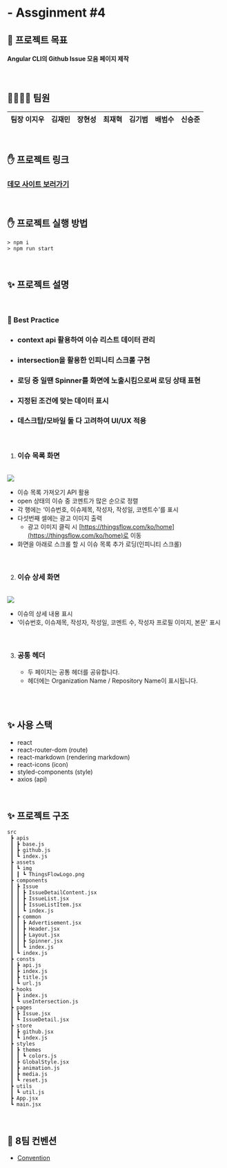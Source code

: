 # - Assginment #4

## 📕 프로젝트 목표

#### Angular CLI의 Github Issue 모음 페이지 제작

<br/>

## 👨‍👩‍👧‍👧 팀원

<table>
<thead>
<tr>
<th>팀장 이지우</th>
<th>김재민</th>
<th>장현성</th>
<th>최재혁</th>
<th>김기범</th>
<th>배범수</th>
<th>신승준</th>
</tr>
</thead>
</table>

</br>

## ✋ 프로젝트 링크

<h3><a href='http://pre-onboarding-wanted-deploy-test-metamong.s3-website.ap-northeast-2.amazonaws.com/'>데모 사이트 보러가기</a></h3>

</br>

## ✋ 프로젝트 실행 방법

```
> npm i
> npm run start
```

</br>

## ✨ 프로젝트 설명

</br>

### 📖 Best Practice

- ### context api 활용하여 이슈 리스트 데이터 관리
- ### intersection을 활용한 인피니티 스크롤 구현
- ### 로딩 중 일땐 Spinner를 화면에 노출시킴으로써 로딩 상태 표현
- ### 지정된 조건에 맞는 데이터 표시
- ### 데스크탑/모바일 둘 다 고려하여 UI/UX 적용

</br>

1. ### 이슈 목록 화면

</br>

<img src="https://user-images.githubusercontent.com/93233930/190206454-f72a5cef-8b3b-41e7-9ebe-094edbec3785.png" />

</br>

- 이슈 목록 가져오기 API 활용
- open 상태의 이슈 중 코멘트가 많은 순으로 정렬
- 각 행에는 ‘이슈번호, 이슈제목, 작성자, 작성일, 코멘트수’를 표시
- 다섯번째 셀에는 광고 이미지 출력
  - 광고 이미지 클릭 시 [https://thingsflow.com/ko/home](https://thingsflow.com/ko/home)로 이동
- 화면을 아래로 스크롤 할 시 이슈 목록 추가 로딩(인피니티 스크롤)

</br>

2. ### 이슈 상세 화면

</br>

<img src="https://user-images.githubusercontent.com/93233930/190206470-431d37be-3fe3-45f0-9fa8-47df422915b4.png" />

</br>

- 이슈의 상세 내용 표시
- ‘이슈번호, 이슈제목, 작성자, 작성일, 코멘트 수, 작성자 프로필 이미지, 본문' 표시

</br>
    
3. ### 공통 헤더
    - 두 페이지는 공통 헤더를 공유합니다.
    - 헤더에는 Organization Name / Repository Name이 표시됩니다.

</br>
</br>

## ✨ 사용 스택

- react
- react-router-dom (route)
- react-markdown (rendering markdown)
- react-icons (icon)
- styled-components (style)
- axios (api)

</br>

## ✨ 프로젝트 구조

```
src
 ┣ apis
 ┃ ┣ base.js
 ┃ ┣ github.js
 ┃ ┗ index.js
 ┣ assets
 ┃ ┗ img
 ┃ ┃ ┗ ThingsFlowLogo.png
 ┣ components
 ┃ ┣ Issue
 ┃ ┃ ┣ IssueDetailContent.jsx
 ┃ ┃ ┣ IssueList.jsx
 ┃ ┃ ┣ IssueListItem.jsx
 ┃ ┃ ┗ index.js
 ┃ ┣ common
 ┃ ┃ ┣ Advertisement.jsx
 ┃ ┃ ┣ Header.jsx
 ┃ ┃ ┣ Layout.jsx
 ┃ ┃ ┣ Spinner.jsx
 ┃ ┃ ┗ index.js
 ┃ ┗ index.js
 ┣ consts
 ┃ ┣ api.js
 ┃ ┣ index.js
 ┃ ┣ title.js
 ┃ ┗ url.js
 ┣ hooks
 ┃ ┣ index.js
 ┃ ┗ useIntersection.js
 ┣ pages
 ┃ ┣ Issue.jsx
 ┃ ┗ IssueDetail.jsx
 ┣ store
 ┃ ┣ github.jsx
 ┃ ┗ index.js
 ┣ styles
 ┃ ┣ themes
 ┃ ┃ ┗ colors.js
 ┃ ┣ GlobalStyle.jsx
 ┃ ┣ animation.js
 ┃ ┣ media.js
 ┃ ┗ reset.js
 ┣ utils
 ┃ ┗ util.js
 ┣ App.jsx
 ┗ main.jsx
```

</br>

## 📖 8팀 컨벤션

- [Convention](https://www.notion.so/6a7522b6be6348d3b9e8e522c0c76053)
